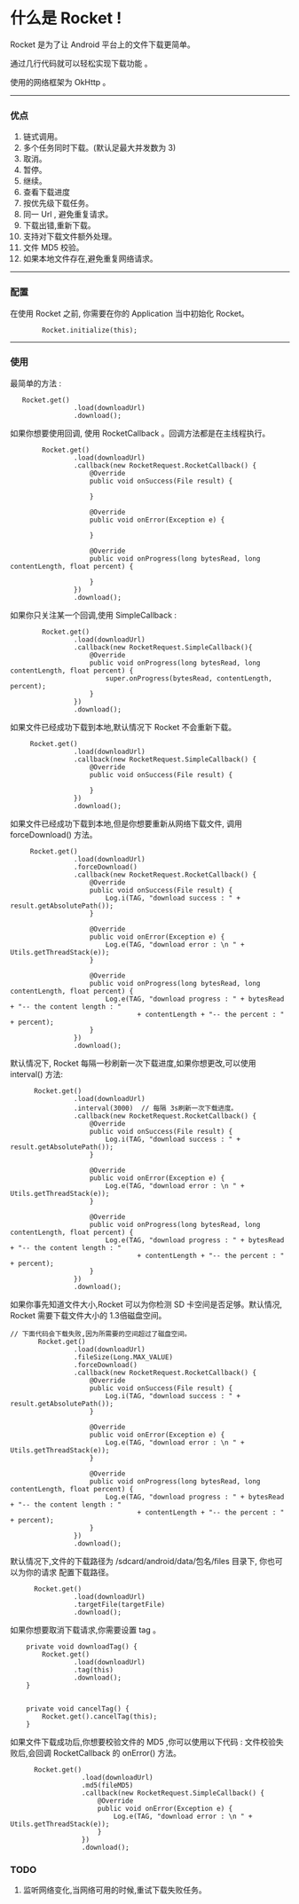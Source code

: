 # 什么是 Rocket !

Rocket 是为了让 Android 平台上的文件下载更简单。

通过几行代码就可以轻松实现下载功能 。

使用的网络框架为 OkHttp 。

---

###  优点
1. 链式调用。
2. 多个任务同时下载。(默认足最大并发数为 3)
3. 取消。
4. 暂停。
5. 继续。
6. 查看下载进度
7. 按优先级下载任务。
8. 同一 Url , 避免重复请求。
9. 下载出错,重新下载。
10. 支持对下载文件额外处理。
11. 文件 MD5 校验。
12. 如果本地文件存在,避免重复网络请求。

---

### 配置


在使用 Rocket 之前, 你需要在你的 Application 当中初始化 Rocket。

```
        Rocket.initialize(this);
```


---

### 使用

最简单的方法 :

```
   Rocket.get()
                .load(downloadUrl)
                .download();
```


如果你想要使用回调, 使用 RocketCallback 。回调方法都是在主线程执行。

```
        Rocket.get()
                .load(downloadUrl)
                .callback(new RocketRequest.RocketCallback() {
                    @Override
                    public void onSuccess(File result) {

                    }

                    @Override
                    public void onError(Exception e) {

                    }

                    @Override
                    public void onProgress(long bytesRead, long contentLength, float percent) {

                    }
                })
                .download();
```

如果你只关注某一个回调,使用 SimpleCallback :

```
        Rocket.get()
                .load(downloadUrl)
                .callback(new RocketRequest.SimpleCallback(){
                    @Override
                    public void onProgress(long bytesRead, long contentLength, float percent) {
                        super.onProgress(bytesRead, contentLength, percent);
                    }
                })
                .download();
```


如果文件已经成功下载到本地,默认情况下 Rocket 不会重新下载。

```
     Rocket.get()
                .load(downloadUrl)
                .callback(new RocketRequest.SimpleCallback() {
                    @Override
                    public void onSuccess(File result) {

                    }
                })
                .download();
```

如果文件已经成功下载到本地,但是你想要重新从网络下载文件, 调用 forceDownload() 方法。

```
     Rocket.get()
                .load(downloadUrl)
                .forceDownload()
                .callback(new RocketRequest.RocketCallback() {
                    @Override
                    public void onSuccess(File result) {
                        Log.i(TAG, "download success : " + result.getAbsolutePath());
                    }

                    @Override
                    public void onError(Exception e) {
                        Log.e(TAG, "download error : \n " + Utils.getThreadStack(e));
                    }

                    @Override
                    public void onProgress(long bytesRead, long contentLength, float percent) {
                        Log.e(TAG, "download progress : " + bytesRead + "-- the content length : "
                                + contentLength + "-- the percent : " + percent);
                    }
                })
                .download();
```

默认情况下, Rocket 每隔一秒刷新一次下载进度,如果你想更改,可以使用 interval() 方法:

```
      Rocket.get()
                .load(downloadUrl)
                .interval(3000)  // 每隔 3s刷新一次下载进度。
                .callback(new RocketRequest.RocketCallback() {
                    @Override
                    public void onSuccess(File result) {
                        Log.i(TAG, "download success : " + result.getAbsolutePath());
                    }

                    @Override
                    public void onError(Exception e) {
                        Log.e(TAG, "download error : \n " + Utils.getThreadStack(e));
                    }

                    @Override
                    public void onProgress(long bytesRead, long contentLength, float percent) {
                        Log.e(TAG, "download progress : " + bytesRead + "-- the content length : "
                                + contentLength + "-- the percent : " + percent);
                    }
                })
                .download();
```

如果你事先知道文件大小,Rocket 可以为你检测 SD 卡空间是否足够。默认情况, Rocket 需要下载文件大小的
1.3倍磁盘空间。

```
// 下面代码会下载失败,因为所需要的空间超过了磁盘空间。
       Rocket.get()
                .load(downloadUrl)
                .fileSize(Long.MAX_VALUE)
                .forceDownload()
                .callback(new RocketRequest.RocketCallback() {
                    @Override
                    public void onSuccess(File result) {
                        Log.i(TAG, "download success : " + result.getAbsolutePath());
                    }

                    @Override
                    public void onError(Exception e) {
                        Log.e(TAG, "download error : \n " + Utils.getThreadStack(e));
                    }

                    @Override
                    public void onProgress(long bytesRead, long contentLength, float percent) {
                        Log.e(TAG, "download progress : " + bytesRead + "-- the content length : "
                                + contentLength + "-- the percent : " + percent);
                    }
                })
                .download();
```

默认情况下,文件的下载路径为 /sdcard/android/data/包名/files 目录下, 你也可以为你的请求
配置下载路径。


```
      Rocket.get()
                .load(downloadUrl)
                .targetFile(targetFile)
                .download();
```


如果你想要取消下载请求,你需要设置 tag 。

```
    private void downloadTag() {
        Rocket.get()
                .load(downloadUrl)
                .tag(this)
                .download();
    }


    private void cancelTag() {
        Rocket.get().cancelTag(this);
    }

```

如果文件下载成功后,你想要校验文件的 MD5 ,你可以使用以下代码 :
文件校验失败后,会回调 RocketCallback 的 onError() 方法。

```
      Rocket.get()
                  .load(downloadUrl)
                  .md5(fileMD5)
                  .callback(new RocketRequest.SimpleCallback() {
                      @Override
                      public void onError(Exception e) {
                          Log.e(TAG, "download error : \n " + Utils.getThreadStack(e));
                      }
                  })
                  .download();
```


### TODO
1. 监听网络变化,当网络可用的时候,重试下载失败任务。
